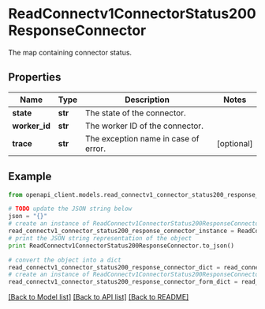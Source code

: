 # ReadConnectv1ConnectorStatus200ResponseConnector

The map containing connector status.

## Properties
Name | Type | Description | Notes
------------ | ------------- | ------------- | -------------
**state** | **str** | The state of the connector. | 
**worker_id** | **str** | The worker ID of the connector. | 
**trace** | **str** | The exception name in case of error. | [optional] 

## Example

```python
from openapi_client.models.read_connectv1_connector_status200_response_connector import ReadConnectv1ConnectorStatus200ResponseConnector

# TODO update the JSON string below
json = "{}"
# create an instance of ReadConnectv1ConnectorStatus200ResponseConnector from a JSON string
read_connectv1_connector_status200_response_connector_instance = ReadConnectv1ConnectorStatus200ResponseConnector.from_json(json)
# print the JSON string representation of the object
print ReadConnectv1ConnectorStatus200ResponseConnector.to_json()

# convert the object into a dict
read_connectv1_connector_status200_response_connector_dict = read_connectv1_connector_status200_response_connector_instance.to_dict()
# create an instance of ReadConnectv1ConnectorStatus200ResponseConnector from a dict
read_connectv1_connector_status200_response_connector_form_dict = read_connectv1_connector_status200_response_connector.from_dict(read_connectv1_connector_status200_response_connector_dict)
```
[[Back to Model list]](../ccloud/README.md#documentation-for-models) [[Back to API list]](../ccloud/README.md#documentation-for-api-endpoints) [[Back to README]](../ccloud/README.md)


